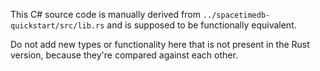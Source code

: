 This C# source code is manually derived from `../spacetimedb-quickstart/src/lib.rs` and is supposed to be functionally equivalent.

Do not add new types or functionality here that is not present in the Rust version, because they're compared against each other.
